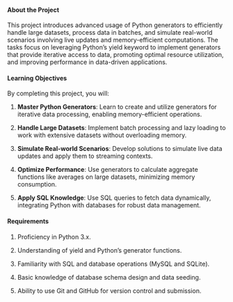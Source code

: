 #### **About the Project**

This project introduces advanced usage of Python generators to efficiently handle large datasets, process data in batches, and simulate real-world scenarios involving live updates and memory-efficient computations. The tasks focus on leveraging Python’s yield keyword to implement generators that provide iterative access to data, promoting optimal resource utilization, and improving performance in data-driven applications.

#### **Learning Objectives**

By completing this project, you will:

1.  **Master Python Generators**: Learn to create and utilize generators for iterative data processing, enabling memory-efficient operations.
    
2.  **Handle Large Datasets**: Implement batch processing and lazy loading to work with extensive datasets without overloading memory.
    
3.  **Simulate Real-world Scenarios**: Develop solutions to simulate live data updates and apply them to streaming contexts.
    
4.  **Optimize Performance**: Use generators to calculate aggregate functions like averages on large datasets, minimizing memory consumption.
    
5.  **Apply SQL Knowledge**: Use SQL queries to fetch data dynamically, integrating Python with databases for robust data management.
    

#### **Requirements**

1.  Proficiency in Python 3.x.
    
2.  Understanding of yield and Python’s generator functions.
    
3.  Familiarity with SQL and database operations (MySQL and SQLite).
    
4.  Basic knowledge of database schema design and data seeding.
    
5.  Ability to use Git and GitHub for version control and submission.